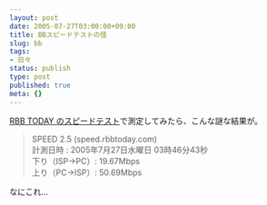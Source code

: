 ```yaml
---
layout: post
date: 2005-07-27T03:00:00+09:00
title: BBスピードテストの怪
slug: bb
tags:
- 日々
status: publish
type: post
published: true
meta: {}
---
```

<a href="http://speed.rbbtoday.com/">RBB TODAY のスピードテスト</a>で測定してみたら、こんな謎な結果が。
<blockquote>SPEED 2.5 (speed.rbbtoday.com)<br>
計測日時 : 2005年7月27日水曜日 03時46分43秒<br>
下り（ISP→PC）: 19.67Mbps<br>
上り（PC→ISP）: 50.69Mbps</blockquote>
なにこれ…
